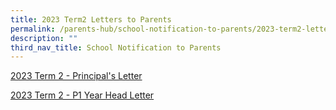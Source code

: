 ```yaml
---
title: 2023 Term2 Letters to Parents
permalink: /parents-hub/school-notification-to-parents/2023-term2-letters-to-parents/
description: ""
third_nav_title: School Notification to Parents
---
```

[2023 Term 2 - Principal's Letter](/files/2023%20-%20Term%202%20-%20Principal's%20Letter.pdf)

[2023 Term 2 - P1 Year Head Letter](/files/2023%20Term%202%20-%20P1%20Year%20Head%20Letter.pdf)